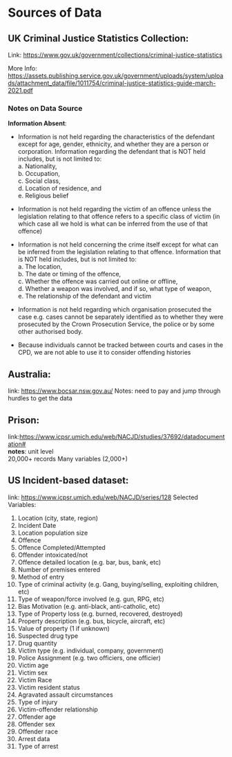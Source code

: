 # Sources of Data
## UK Criminal Justice Statistics Collection: 
Link: https://www.gov.uk/government/collections/criminal-justice-statistics

More Info: https://assets.publishing.service.gov.uk/government/uploads/system/uploads/attachment_data/file/1011754/criminal-justice-statistics-guide-march-2021.pdf

### Notes on Data Source  
**Information Absent**:  
- Information is not held regarding the characteristics of the defendant except for age,
gender, ethnicity, and whether they are a person or corporation. Information
regarding the defendant that is NOT held includes, but is not limited to:  
a. Nationality,  
b. Occupation,  
c. Social class,  
d. Location of residence, and  
e. Religious belief

- Information is not held regarding the victim of an offence unless the legislation
relating to that offence refers to a specific class of victim (in which case all we hold is
what can be inferred from the use of that offence)

- Information is not held concerning the crime itself except for what can be inferred
from the legislation relating to that offence. Information that is NOT held includes, but
is not limited to:  
a. The location,  
b. The date or timing of the offence,  
c. Whether the offence was carried out online or offline,  
d. Whether a weapon was involved, and if so, what type of weapon,  
e. The relationship of the defendant and victim  

- Information is not held regarding which organisation prosecuted the case e.g. cases
cannot be separately identified as to whether they were prosecuted by the Crown
Prosecution Service, the police or by some other authorised body.

- Because individuals cannot be tracked between courts and cases in the CPD, we are
not able to use it to consider offending histories 

## Australia: 
link: https://www.bocsar.nsw.gov.au/
Notes: need to pay and jump through hurdles to get the data

## Prison:
link:https://www.icpsr.umich.edu/web/NACJD/studies/37692/datadocumentation#  
**notes**: 
unit level  
20,000+ records
Many variables (2,000+)

## US Incident-based dataset:
link: https://www.icpsr.umich.edu/web/NACJD/series/128
Selected Variables: 
1. Location  (city, state, region)
2. Incident Date  
3. Location population size  
4. Offence  
5. Offence Completed/Attempted  
6. Offender intoxicated/not  
7. Offence detailed location (e.g. bar, bus, bank, etc)  
8. Number of premises entered  
9. Method of entry  
10. Type of criminal activity (e.g. Gang, buying/selling, exploiting children, etc)  
11. Type of weapon/force involved (e.g. gun, RPG, etc)  
12. Bias Motivation (e.g. anti-black, anti-catholic, etc)  
13. Type of Property loss (e.g. burned, recovered, destroyed)  
14. Property description (e.g. bus, bicycle, aircraft, etc)  
15. Value of property (1 if unknown)  
16. Suspected drug type  
17. Drug quantity    
18. Victim type (e.g. individual, company, government)  
19. Police Assignment (e.g. two officiers, one officier)  
20. Victim age  
21. Victim sex  
22. Victim Race  
23. Victim resident status  
24. Agravated assault circumstances  
25. Type of injury  
26. Victim-offender relationship  
27. Offender age
28. Offender sex
29. Offender race
30. Arrest data
31. Type of arrest
